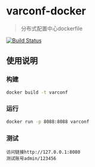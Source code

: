 # varconf-docker
>  分布式配置中心dockerfile

[![Build Status](https://travis-ci.org/varconf/varconf-docker.svg?branch=master)](https://travis-ci.org/varconf/varconf-docker)

## 使用说明
### 构建
```sh
docker build -t varconf
```

### 运行
```sh
docker run -p 8088:8088 varconf
```

### 测试
```
访问链接http://127.0.0.1:8080
测试账号admin/123456
```
